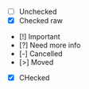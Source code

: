 - [ ] Unchecked
- [X] Checked raw
- [!] Important
- [?] Need more info
- [-] Cancelled
- [>] Moved
- [x] CHecked 
